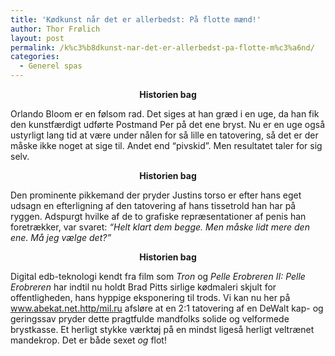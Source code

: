```yaml
---
title: 'Kødkunst når det er allerbedst: På flotte mænd!'
author: Thor Frølich
layout: post
permalink: /k%c3%b8dkunst-nar-det-er-allerbedst-pa-flotte-m%c3%a6nd/
categories:
  - Generel spas
---
```

<div class="bitImage bitCenter" style="width: 458px">
  <img src="http://www.abekat.net/images/orlandob.jpg" alt="" />
</div>

<center>
  <strong>Historien bag</strong>
</center>

  
Orlando Bloom er en følsom rad. Det siges at han græd i en uge, da han fik den kunstfærdigt udførte Postmand Per på det ene bryst. Nu er en uge også ustyrligt lang tid at være under nålen for så lille en tatovering, så det er der måske ikke noget at sige til. Andet end “pivskid”. Men resultatet taler for sig selv.  
<!--more-->

<div class="bitImage bitCenter" style="width: 399px">
  <img src="http://www.abekat.net/images/justint.jpg" alt="" />
</div>

<center>
  <strong>Historien bag</strong>
</center>

  
Den prominente pikkemand der pryder Justins torso er efter hans eget udsagn en efterligning af den tatovering af hans tissetrold han har på ryggen. Adspurgt hvilke af de to grafiske repræsentationer af penis han foretrækker, var svaret: *“Helt klart dem begge. Men måske lidt mere den ene. Må jeg vælge det?”*

<div class="bitImage bitCenter" style="width: 434px">
  <img src="http://www.abekat.net/images/bradp.jpg" alt="" />
</div>

<center>
  <strong>Historien bag</strong>
</center>

  
Digital edb-teknologi kendt fra film som *Tron* og *Pelle Erobreren II: Pelle Erobreren* har indtil nu holdt Brad Pitts sirlige kødmaleri skjult for offentligheden, hans hyppige eksponering til trods. Vi kan nu her på www.abekat.net.http/mil.ru afsløre at en 2:1 tatovering af en DeWalt kap- og geringssav pryder dette pragtfulde mandfolks solide og velformede brystkasse. Et herligt stykke værktøj på en mindst ligeså herligt veltrænet mandekrop. Det er både sexet *og* flot!